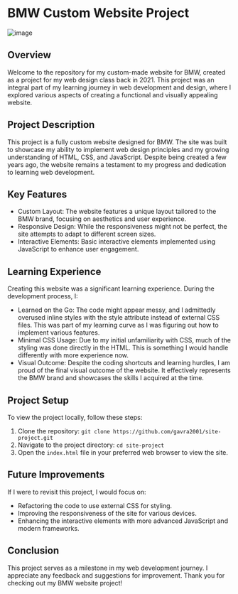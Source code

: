 # BMW Custom Website Project
![image](https://github.com/gavra2001/site-project/assets/51299899/f2481350-ab13-4ffa-863c-b0eb99ec999a)

## Overview
Welcome to the repository for my custom-made website for BMW, created as a project for my web design class back in 2021. This project was an integral part of my learning journey in web development and design, where I explored various aspects of creating a functional and visually appealing website.

## Project Description
This project is a fully custom website designed for BMW. The site was built to showcase my ability to implement web design principles and my growing understanding of HTML, CSS, and JavaScript. Despite being created a few years ago, the website remains a testament to my progress and dedication to learning web development.

## Key Features
* Custom Layout: The website features a unique layout tailored to the BMW brand, focusing on aesthetics and user experience.
* Responsive Design: While the responsiveness might not be perfect, the site attempts to adapt to different screen sizes.
* Interactive Elements: Basic interactive elements implemented using JavaScript to enhance user engagement.

## Learning Experience
Creating this website was a significant learning experience. During the development process, I:
* Learned on the Go: The code might appear messy, and I admittedly overused inline styles with the style attribute instead of external CSS files. This was part of my learning curve as I was figuring out how to implement various features.
* Minimal CSS Usage: Due to my initial unfamiliarity with CSS, much of the styling was done directly in the HTML. This is something I would handle differently with more experience now.
* Visual Outcome: Despite the coding shortcuts and learning hurdles, I am proud of the final visual outcome of the website. It effectively represents the BMW brand and showcases the skills I acquired at the time.

## Project Setup
To view the project locally, follow these steps:
1. Clone the repository:
`git clone https://github.com/gavra2001/site-project.git`
2. Navigate to the project directory:
`cd site-project`
3. Open the `index.html` file in your preferred web browser to view the site.

## Future Improvements
If I were to revisit this project, I would focus on:
* Refactoring the code to use external CSS for styling.
* Improving the responsiveness of the site for various devices.
* Enhancing the interactive elements with more advanced JavaScript and modern frameworks.

## Conclusion
This project serves as a milestone in my web development journey. I appreciate any feedback and suggestions for improvement. Thank you for checking out my BMW website project!
